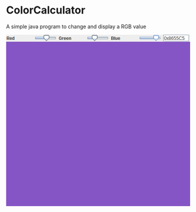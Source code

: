 # ColorCalculator

A simple java program to change and display a RGB value

![ColorCalculator](/ColorCalculator.png?raw=true "ColorCalculator")
